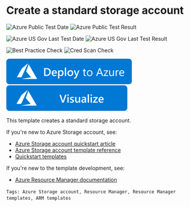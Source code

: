 # Create a standard storage account

![Azure Public Test Date](https://azurequickstartsservice.blob.core.windows.net/badges/101-storage-account-create/PublicLastTestDate.svg)
![Azure Public Test Result](https://azurequickstartsservice.blob.core.windows.net/badges/101-storage-account-create/PublicDeployment.svg)

![Azure US Gov Last Test Date](https://azurequickstartsservice.blob.core.windows.net/badges/101-storage-account-create/FairfaxLastTestDate.svg)
![Azure US Gov Last Test Result](https://azurequickstartsservice.blob.core.windows.net/badges/101-storage-account-create/FairfaxDeployment.svg)

![Best Practice Check](https://azurequickstartsservice.blob.core.windows.net/badges/101-storage-account-create/BestPracticeResult.svg)
![Cred Scan Check](https://azurequickstartsservice.blob.core.windows.net/badges/101-storage-account-create/CredScanResult.svg)

[![Deploy To Azure](https://raw.githubusercontent.com/Azure/azure-quickstart-templates/master/1-CONTRIBUTION-GUIDE/images/deploytoazure.svg?sanitize=true)](https://portal.azure.com/#create/Microsoft.Template/uri/https%3A%2F%2Fraw.githubusercontent.com%2FAzure%2Fazure-quickstart-templates%2Fmaster%2F101-storage-account-create%2Fazuredeploy.json)
[![Visualize](https://raw.githubusercontent.com/Azure/azure-quickstart-templates/master/1-CONTRIBUTION-GUIDE/images/visualizebutton.svg?sanitize=true)](http://armviz.io/#/?load=https%3A%2F%2Fraw.githubusercontent.com%2FAzure%2Fazure-quickstart-templates%2Fmaster%2F101-storage-account-create%2Fazuredeploy.json)

This template creates a standard storage account.

If you're new to Azure Storage account, see:

- [Azure Storage account quickstart article](https://docs.microsoft.com/azure/storage/common/storage-account-create)
- [Azure Storage account template reference](https://docs.microsoft.com/azure/templates/microsoft.storage/allversions)
- [Quickstart templates](https://azure.microsoft.com/resources/templates/?resourceType=Microsoft.Storage&pageNumber=1&sort=Popular)

If you're new to the template development, see:

- [Azure Resource Manager documentation](https://docs.microsoft.com/en-us/azure/azure-resource-manager/)

`Tags: Azure Storage account, Resource Manager, Resource Manager templates, ARM templates`
